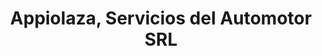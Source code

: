 ---
title: "Appiolaza, Servicios del Automotor SRL"
url: /ciudad-de-mendoza/appiolaza-servicios-del-automotor-srl/
shop: reparación de automóviles
---